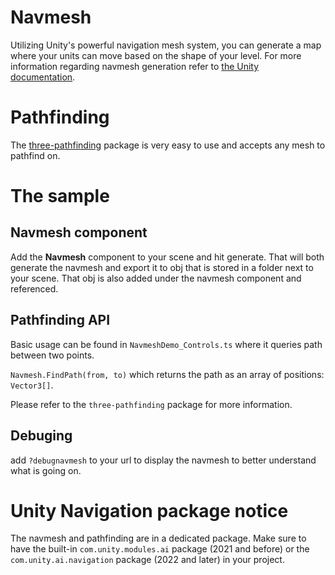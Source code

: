 # Navmesh

Utilizing Unity's powerful navigation mesh system, you can generate a map where your units can move based on the shape of your level. For more information regarding navmesh generation refer to [the Unity documentation](https://docs.unity3d.com/2020.1/Documentation/Manual/nav-BuildingNavMesh.html).

# Pathfinding

The [three-pathfinding](https://github.com/donmccurdy/three-pathfinding) package is very easy to use and accepts any mesh to pathfind on.

# The sample

## Navmesh component

Add the **Navmesh** component to your scene and hit generate. That will both generate the navmesh and export it to obj that is stored in a folder next to your scene. That obj is also added under the navmesh component and referenced.

## Pathfinding API

Basic usage can be found in `NavmeshDemo_Controls.ts` where it queries path between two points.

`Navmesh.FindPath(from, to)` which returns the path as an array of positions: `Vector3[]`.

Please refer to the `three-pathfinding` package for more information.

## Debuging

add `?debugnavmesh` to your url to display the navmesh to better understand what is going on. 

# Unity Navigation package notice
The navmesh and pathfinding are in a dedicated package. Make sure to have the built-in `com.unity.modules.ai` package (2021 and before) or the `com.unity.ai.navigation` package (2022 and later) in your project.